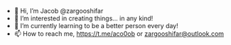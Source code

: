 - 👋 Hi, I’m Jacob @zargooshifar
- 👀 I’m interested in creating things... in any kind!
- 🌱 I’m currently learning to be a better person every day!
- 📫 How to reach me, https://t.me/aco0ob or zargooshifar@outlook.com 

<!---
zargooshifar/zargooshifar is a ✨ special ✨ repository because its `README.md` (this file) appears on your GitHub profile.
You can click the Preview link to take a look at your changes.
--->
